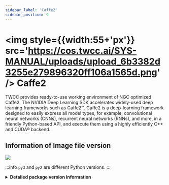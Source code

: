 ```yaml
---
sidebar_label: 'Caffe2'
sidebar_position: 9
---
```


# <img style={{width:55+'px'}} src='https://cos.twcc.ai/SYS-MANUAL/uploads/upload_6b3382d3255e279896320ff106a1565d.png' /> Caffe2


TWCC provides ready-to-use working environment of NGC optimized Caffe2. The NVIDIA Deep Learning SDK accelerates widely-used deep learning frameworks such as Caffe2™. Caffe2 is a deep-learning framework designed to easily express all model types, for example, convolutional neural networks (CNNs), recurrent neural networks (RNNs), and more, in a friendly Python-based API, and execute them using a highly efficiently C++ and CUDA® backend.


## <i class="fa fa-sticky-note" aria-hidden="true"></i> <span class="ccsimglist">Information of Image file version</span> 

![](https://cos.twcc.ai/SYS-MANUAL/uploads/upload_988af03ed1d907afb2c3fe0e844f307d.png)


:::info
`py3` and `py2` are different Python versions.
:::


<details class="docspoiler">

<summary><b>Detailed package version information</b></summary>


- [caffe2-18.08-py3-v1](https://docs.nvidia.com/deeplearning/frameworks/caffe2-release-notes/rel_18.08.html#rel_18.08)
- [caffe2-18.08-py2-v1](https://docs.nvidia.com/deeplearning/frameworks/caffe2-release-notes/rel_18.08.html#rel_18.08)

</details>
